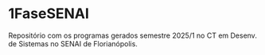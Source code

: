 # 1FaseSENAI
Repositório com os programas gerados semestre 2025/1 no CT em Desenv. de Sistemas no SENAI de Florianópolis.
